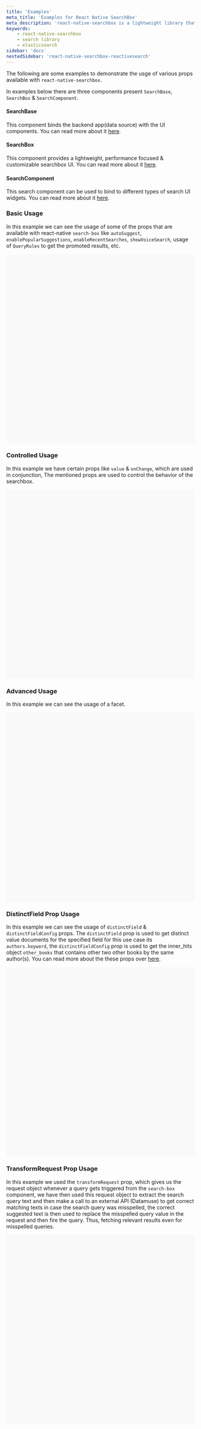 ```yaml
---
title: 'Examples'
meta_title: 'Examples for React Native SearchBox'
meta_description: 'react-native-searchbox is a lightweight library that provides scaffolding to create search experiences powered by Elasticsearch.'
keywords:
    - react-native-searchbox
    - search library
    - elasticsearch
sidebar: 'docs'
nestedSidebar: 'react-native-searchbox-reactivesearch'
---
```


The following are some examples to demonstrate the usge of various props available with `react-native-searchbox`.

In examples below there are three components present `SearchBase`, `SearchBox` & `SearchComponent`.

#### SearchBase

This component binds the backend app(data source) with the UI components. You can read more about it [here](/docs/reactivesearch/react-native-searchbox/searchbase/).

#### SearchBox

This component provides a lightweight, performance focused & customizable searchbox UI. You can read more about it [here](/docs/reactivesearch/react-native-searchbox/searchbox/).

#### SearchComponent

This search component can be used to bind to different types of search UI widgets. You can read more about it [here](/docs/reactivesearch/react-native-searchbox/searchcomponent/).

### Basic Usage

In this example we can see the usage of some of the props that are available with react-native `search-box` like `autoSuggest`, `enablePopularSuggestions`, `enableRecentSearches`, `showVoiceSearch`, usage of `QueryRules` to get the promoted results, etc.

<div data-snack-id="@mohdashraf010897/github.com-appbaseio-searchbox:packages-native-examples-demo" data-snack-platform="web" data-snack-preview="true" data-snack-theme="light" style="overflow:hidden;background:#F9F9F9;border:1px solid var(--color-border);border-radius:4px;height:505px;width:100%"></div>
<script async src="https://snack.expo.dev/embed.js"></script>
<script async src="https://snack.expo.io/embed.js"></script>

### Controlled Usage

In this example we have certain props like `value` & `onChange`, which are used in conjunction, The mentioned props are used to control the behavior of the searchbox.

<div data-snack-id="@mohdashraf010897/github.com-appbaseio-searchbox:packages-native-examples-with-controlled-props" data-snack-platform="web" data-snack-preview="true" data-snack-theme="light" style="overflow:hidden;background:#F9F9F9;border:1px solid var(--color-border);border-radius:4px;height:505px;width:100%"></div>
<script async src="https://snack.expo.dev/embed.js"></script>
<script async src="https://snack.expo.dev/embed.js"></script>

### Advanced Usage

In this example we can see the usage of a facet.

<div data-snack-id="@mohdashraf010897/searchbox-facet-example" data-snack-platform="web" data-snack-preview="true" data-snack-theme="light" style="overflow:hidden;background:#F9F9F9;border:1px solid var(--color-border);border-radius:4px;height:505px;width:100%"></div>
<script async src="https://snack.expo.dev/embed.js"></script>

### DistinctField Prop Usage

In this example we can see the usage of `distinctField` & `distinctFieldConfig` props. The `distinctField` prop is used to get distinct value documents for the specified field for this use case its `authors.keyword`, the `distinctFieldConfig` prop is used to get the inner_hits object `other_books` that contains other two other books by the same author(s). You can read more about the these props over [here](/docs/reactivesearch/react-native-searchbox/searchbox/).

<div data-snack-id="@anik_ghosh/searchbox-example-with-distinct-field-prop" data-snack-platform="ios" data-snack-preview="true" data-snack-theme="light" style="overflow:hidden;background:#F9F9F9;border:1px solid var(--color-border);border-radius:4px;height:505px;width:100%"></div>
<script async src="https://snack.expo.io/embed.js"></script>

### TransformRequest Prop Usage

In this example we used the `transformRequest` prop, which gives us the request object whenever a query gets triggered from the `search-box` component, we have then used this request object to extract the search query text and then make a call to an external API (Datamuse) to get correct matching texts in case the search query was misspelled, the correct suggested text is then used to replace the misspelled query value in the request and then fire the query. Thus, fetching relevant results even for misspelled queries.

<div data-snack-id="kzCAQr8Ok" data-snack-platform="web" data-snack-preview="true" data-snack-theme="light" style="overflow:hidden;background:#F9F9F9;border:1px solid var(--color-border);border-radius:4px;height:505px;width:100%"></div>
<script async src="https://snack.expo.dev/embed.js"></script>